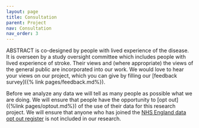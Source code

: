 ```yaml
---
layout: page
title: Consultation
parent: Project
nav: Consultation
nav_order: 3
---
```


ABSTRACT is co-designed by people with lived experience of the disease. It is overseen by a study oversight committee which includes people with lived experience of stroke. Their views and (where appropriate) the views of the general public are incorporated into our work. We would love to hear your views on our project, which you can give by filling our [feedback survey]({% link pages/feedback.md%}). 

Before we analyze any data we will tell as many people as possible what we are doing. We will ensure that people have the opportunity to [opt out]({%link pages/optout.md%}) of the use of their data for this research project. We will ensure that anyone who has joined the [NHS England data opt out register](https://digital.nhs.uk/services/national-data-opt-out) is not included in our research.
